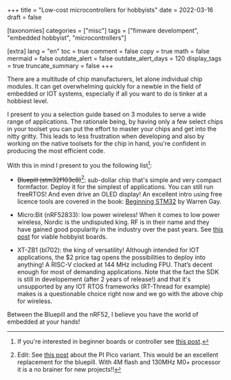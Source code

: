 +++
title = "Low-cost microcontrollers for hobbyists"
date = 2022-03-16
draft = false

[taxonomies]
categories = ["misc"]
tags = ["fimware develompent", "embedded hobbyist", "microcontrollers"]

[extra]
lang = "en"
toc = true
comment = false
copy = true
math = false
mermaid = false
outdate_alert = false
outdate_alert_days = 120
display_tags = true
truncate_summary = false
+++

There are a multitude of chip manufacturers, let alone individual chip modules. It can get overwhelming quickly for a newbie in the field of embedded or IOT systems, especially if all you want to do is tinker at a hobbiest level.

I present to you a selection guide based on 3 modules to serve a wide range of applications. The rationale being, by having only a few select chips in your toolset you can put the effort to master your chips and get into the nitty gritty. This leads to less frustration when developing and also by working on the native toolsets for the chip in hand, you're confident in producing the most efficient code.

With this in mind I present to you the following list[^2]:

- ~~Bluepill (stm32f103c8)~~[^1]: sub-dollar chip that's simple and very compact formfactor. Deploy it for the simplest of applications. You can still run freeRTOS! And even drive an OLED display! An excellent intro using free licence tools are covered in the book: [Beginning STM32](https://link.springer.com/book/10.1007/978-1-4842-3624-6) by Warren Gay.

- Micro:Bit (nRF52833): low power wireless! When it comes to low power wireless, Nordic is the undisputed king. RF is in their name and they have gained good popularity in the industry over the past years. See [this post](@/blog/micro_bit_breakout.md) for viable hobbyist boards.

- XT-ZB1 (bl702): the king of versatility! Although intended for IOT applications, the $2 price tag opens the possibilities to deploy into anything! A RISC-V clocked at 144 MHz including FPU. That’s decent enough for most of demanding applications. Note that the fact the SDK is still in developement (after 2 years of release!) and that it's unsupported by any IOT RTOS frameworks (RT-Thread for example) makes is a questionable choice right now and we go with the above chip for wireless.


Between the Bluepill and the nRF52, I believe you have the world of embedded at your hands!

[^2]: If you're interested in beginner boards or controller see [this post](@/blog/begin_embedded.md).

[^1]:Edit: See [this post](@/blog/pico_4m.md) about the PI Pico variant. This would be an excellent replacement for the bluepill. With 4M flash and 130MHz M0+ processor it is a no brainer for new projects!!
